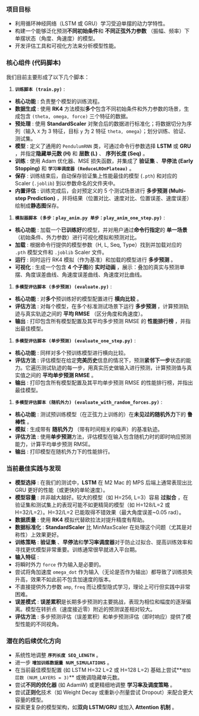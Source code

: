 ### 项目目标

* 利用循环神经网络（LSTM 或 GRU）学习受迫单摆的动力学特性。
* 构建一个能够泛化预测**不同初始条件**和 **不同正弦外力参数** （振幅、频率）下单摆状态（角度、角速度）的模型。
* 开发评估工具和可视化方法来分析模型性能。

### 核心组件 (代码脚本)

我们目前主要形成了以下几个脚本：

1. **`训练脚本 (train.py)`** :

* **核心功能** : 负责整个模型的训练流程。
* **数据生成** : 使用 **RK4** 方法模拟**多个**包含不同初始条件和外力参数的场景，生成包含 `(theta, omega, force)` 三个特征的数据。
* **预处理** : 使用 **StandardScaler** 对聚合后的数据进行标准化；将数据切分为序列（输入 `X` 为 3 特征，目标 `y` 为 2 特征 `theta, omega`）；划分训练、验证、测试集。
* **模型** : 定义了通用的 `PendulumRNN` 类，可通过命令行参数选择 **LSTM** 或  **GRU** ，并指定**隐藏单元数 (H)** 和 **层数 (L)** 、 **序列长度 (Seq)** 。
* **训练** : 使用 Adam 优化器、MSE 损失函数，并集成了 **验证集** 、**早停法 (Early Stopping)** 和 **`学习率调度器 (ReduceLROnPlateau)`** 。
* **保存** : 训练结束后，自动保存验证集上性能最佳的模型 (`.pth`) 和对应的 Scaler (`.joblib`) 到以参数命名的文件夹中。
* **内置评估** : 训练完成后，会对预定义的 5 个测试场景进行 **多步预测 (Multi-step Prediction)** ，并将结果（位置对比、速度对比、位置误差、速度误差）绘制成**静态图**保存。

1. **`模拟器脚本 (多步：play_anim.py 单步：play_anim_one_step.py)`** :

* **核心功能** : 加载一个**已训练好**的模型，并对用户通过**命令行指定**的 **单一场景** （初始条件、外力参数）进行可视化模拟和预测对比。
* **加载** : 根据命令行提供的模型参数（H, L, Seq, Type）找到并加载对应的 `.pth` 模型文件和 `.joblib` Scaler 文件。
* **运行** : 同时运行 RK4 模拟（作为基准）和加载的模型进行 **多步预测** 。
* **可视化** : 生成一个包含 **4 个子图**的 **实时动画** ，展示：叠加的真实与预测单摆、角度误差曲线、角速度误差曲线、角速度对比曲线。

1. **`多模型评估脚本 (多步预测) (evaluate.py)`** :

* **核心功能** : 对**多个**预训练好的模型配置进行 **横向比较** 。
* **评估方法** : 对每个模型，在多个标准测试场景下运行 **多步预测** ，计算预测轨迹与真实轨迹之间的 **平均 RMSE** （区分角度和角速度）。
* **输出** : 打印包含所有模型配置及其平均多步预测 RMSE 的 **性能排行榜** ，并指出最佳模型。

1. **`多模型评估脚本 (单步预测) (evaluate_one_step.py)`** :

* **核心功能** : 同样对多个预训练模型进行横向比较。
* **评估方法** : 评估模型在给定**完美历史**信息的情况下，预测**紧邻下一步**状态的能力。它遍历测试轨迹的每一步，用真实历史做输入进行预测，计算预测值与真实值之间的 **平均单步预测 RMSE** 。
* **输出** : 打印包含所有模型配置及其平均单步预测 RMSE 的性能排行榜，并指出最佳模型。

1. **`多模型评估脚本 (随机外力) (evaluate_with_random_forces.py)`** :

* **核心功能** : 测试预训练模型（在正弦力上训练的）在**未见过的随机外力**下的 **鲁棒性** 。
* **模拟** : 生成带有 **随机外力** （带有时间相关的噪声）的基准轨迹。
* **评估方法** : 使用**单步预测**方法，评估模型在输入包含随机力时的即时响应预测能力，计算平均单步预测 RMSE。
* **输出** : 打印模型在随机外力下的性能排行。

### 当前最佳实践与发现

* **模型选择** : 在我们的测试中，**LSTM** 在 M2 Mac 的 MPS 后端上通常表现出比 GRU 更好的性能（或更快的单轮速度）。
* **模型容量** : 并非越大越好。较大的模型（如 H=256, L=3）容易 **过拟合** ，在验证集和测试集上的表现可能不如更精简的模型（如 H=128/L=2 或 H=32/L=2）。H=32/L=2 已能取得不错效果（最大角度误差~0.05 rad）。
* **数据质量** : 使用 **RK4** 模拟代替欧拉法对提升精度有帮助。
* **数据标准化** : **StandardScaler** 比 MinMaxScaler 在处理这个问题（尤其是对称性）上效果更好。
* **训练策略** :  **验证集** 、**早停法**和**学习率调度器**对于防止过拟合、提高训练效率和寻找更优模型非常重要。训练通常很早就进入平台期。
* **输入特征** :
* 将瞬时外力 `force` 作为输入是必要的。
* 尝试将角加速度 `omega_dot` 作为输入（无论是否作为输出）都导致了训练损失升高，效果不如此前不包含加速度的版本。
* 不直接提供外力参数 `amp`, `freq` 而让模型隐式学习，理论上可行但实践中非常困难。
* **误差模式** : **误差累积**是长期多步预测的主要挑战，表现为相位和幅度的逐渐偏离。模型在转折点（速度接近零）附近的预测误差相对较大。
* **评估方法** : 多步预测评估（误差累积）和单步预测评估（即时响应）提供了模型性能的不同视角。

### 潜在的后续优化方向

* 系统性地调整 **`序列长度 SEQ_LENGTH`** 。
* 进一步 **`增加训练数据量 NUM_SIMULATIONS`** 。
* 在当前最佳模型配置 (如 LSTM H=32 L=2 或 H=128 L=2) 基础上尝试**`增加层数 (NUM_LAYERS = 3)`** 或微调隐藏单元数。
* 尝试**不同的优化器** (如 AdamW) 或更精细地调整 **学习率及调度策略** 。
* 尝试**正则化**技术（如 Weight Decay 或重新小剂量尝试 Dropout）来配合更大容量的模型。
* 探索更复杂的模型架构，如**双向 LSTM/GRU** 或加入  **Attention 机制** 。
